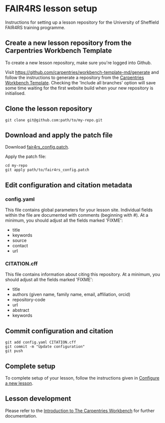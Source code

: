 # FAIR4RS lesson setup

Instructions for setting up a lesson repository for the University of
Sheffield FAIR4RS training programme.

## Create a new lesson repository from the Carpentries Workbench Template

To create a new lesson repository, make sure you're logged into Github.

Visit https://github.com/carpentries/workbench-template-md/generate
and follow the instructions to generate a repository from the
[Carpentries Workbench
Template](https://github.com/carpentries/workbench-template-md). Checking
the 'Include all branches' option will save some time waiting for the
first website build when your new repository is initialised.

## Clone the lesson repository

```
git clone git@github.com:path/to/my-repo.git
```

## Download and apply the patch file

Download
[fair4rs\_config.patch](https://raw.githubusercontent.com/tdjames1/fair4rs-lesson-setup/main/fair4rs_config.patch?token=GHSAT0AAAAAACKHZVPAZGMVZTGGAUHQOBPSZO4YZ5A).

Apply the patch file:

```
cd my-repo
git apply path/to/fair4rs_config.patch
```

## Edit configuration and citation metadata

### config.yaml

This file contains global parameters for your lesson site. Individual
fields within the file are documented with comments (beginning with
#). At a minimum, you should adjust all the fields marked 'FIXME':

* title
* keywords
* source
* contact
* url

### CITATION.cff

This file contains information about citing this repository. At a
minimum, you should adjust all the fields marked 'FIXME':

* title
* authors (given name, family name, email, affiliation, orcid)
* repository-code
* url
* abstract
* keywords

## Commit configuration and citation

```
git add config.yaml CITATION.cff
git commit -m "Update configuration"
git push
```

## Complete setup

To complete setup of your lesson, follow the instructions given
in [Configure a new lesson](https://github.com/carpentries/workbench-template-md#configure-a-new-lesson).

## Lesson development

Please refer to the [Introduction to The Carpentries
Workbench](https://carpentries.github.io/sandpaper-docs/) for further
documentation.
